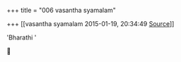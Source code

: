 +++
title = "006 vasantha syamalam"

+++
[[vasantha syamalam	2015-01-19, 20:34:49 [Source](https://groups.google.com/g/samskrita/c/jL90Y9pq3DU)]]



'Bharathi '



